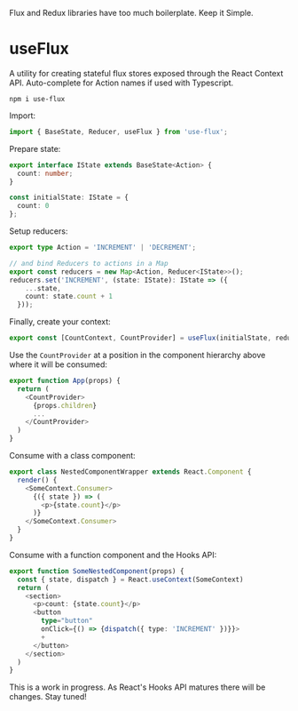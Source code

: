 Flux and Redux libraries have too much boilerplate. Keep it Simple.

# useFlux

A utility for creating stateful flux stores exposed through the React Context API. Auto-complete for Action names if used with Typescript.


`npm i use-flux`


Import:
```typescript
import { BaseState, Reducer, useFlux } from 'use-flux';
```

Prepare state:
```typescript
export interface IState extends BaseState<Action> {
  count: number;
}

const initialState: IState = {
  count: 0
};
```

Setup reducers:
```typescript
export type Action = 'INCREMENT' | 'DECREMENT';

// and bind Reducers to actions in a Map
export const reducers = new Map<Action, Reducer<IState>>();
reducers.set('INCREMENT', (state: IState): IState => ({
    ...state,
    count: state.count + 1
  }));
```

Finally, create your context:
```typescript
export const [CountContext, CountProvider] = useFlux(initialState, reducers);
```

Use the `CountProvider` at a position in the component hierarchy above where it will be consumed:
```typescript
export function App(props) {
  return (
    <CountProvider>
      {props.children}
      ...
    </CountProvider>
  )
}
```

Consume with a class component:
```typescript
export class NestedComponentWrapper extends React.Component {
  render() {
    <SomeContext.Consumer>
      {({ state }) => (
        <p>{state.count}</p>
      )}
    </SomeContext.Consumer>
  }
}
```

Consume with a function component and the Hooks API:
```typescript
export function SomeNestedComponent(props) {
  const { state, dispatch } = React.useContext(SomeContext)
  return (
    <section>
      <p>count: {state.count}</p>
      <button
        type="button"
        onClick={() => {dispatch({ type: 'INCREMENT' })}}>
        +
      </button>
    </section>
  )
}
```

This is a work in progress. As React's Hooks API matures there will be changes. Stay tuned!
